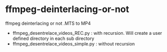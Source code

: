 # ffmpeg-deinterlacing-or-not
ffmpeg deinterlacing or not .MTS to MP4

- ffmpeg_desentrelace_videos_REC.py : with recursion. Will create a user defined directory in each sub directory
- ffmpeg_desentrelace_videos_simple.py : without recursion
